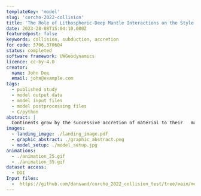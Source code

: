 ```yaml
---
templateKey: 'model'
slug: 'corcho-2022-collision'
title: 'The Role of Lithospheric-Deep Mantle Interactions on the Style and Stress Evolution of Arc-Continent Collision'
date: 2023-28-08T15:04:10.000Z
featuredpost: false
keywords: collision, subduction, accretion
for code: 3706,370604
status: completed
software framework: UWGeodynamics
licence: cc-by-4.0
creator:
  name: John Doe
  email: john@example.com
tags:
  - published study
  - model output data
  - model input files
  - model postprocessing files
  - C/python
abstract: |
  Continents grow by the successive accretion of material to their   margins, mostly collision and accretion of intra-oceanic magmatic arcs. We investigate the effect of arc buoyancy and viscosity on the mode of collision, and the effects on the margin using a computer modeling approach. Our simulations show that upon collision, it is a small differential in density (3%) between the colliding arc and the continental margin that dictates whether subduction continues or stops after collision. In addition, our models show that arc buoyancy and viscosity drive lithospheric extension in the continental plate. Also, as the subducting slab reaches a mantle discontinuity at 660 km depth, it folds and causes strain and stress fluctuations on the margin.
images:
  - landing_image: ./landing_image.pdf
  - graphic_abstract: ./graphic_abstract.png
  - model_setup: ./model_setup.jpg	
animations:
  - ./animation_25.gif
  - ./animation_35.gif
dataset access:
  - DOI
Input files:
  -  https://github.com/dansand/corcho_2022_collision_test/tree/main/model_reproduction_files
---  
```

